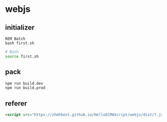 # webjs

## initializer

```batch
REM Batch
bash first.sh
```

```bash
# Bash
source first.sh
```

## pack

```bash
npm run build.dev
npm run build.prod
```

## referer

```html
<script src="https://zhmhbest.github.io/HelloECMAScript/webjs/dist/?.js"></script>
```
